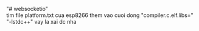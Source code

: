 "# websocketio"  
tim file platform.txt cua esp8266 them vao cuoi dong "compiler.c.elf.libs=" "-lstdc++" vay la xai dc nha
